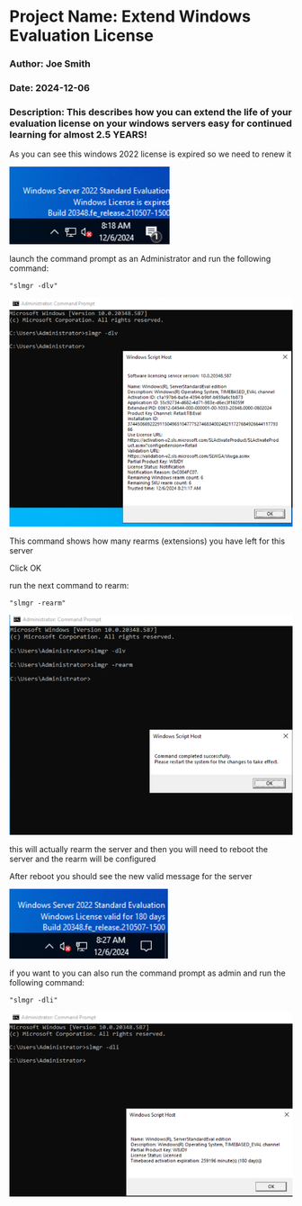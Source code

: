 
# Project Name: Extend Windows Evaluation License

### Author: Joe Smith

### Date: 2024-12-06

### Description: This describes how you can extend the life of your evaluation license on your windows servers easy for continued learning for almost 2.5 YEARS!

As you can see this windows 2022 license is expired so we need to renew it

![alt text](../Photos/Windows/ReArm/expiredServer.png)

launch the command prompt as an Administrator and run the following command:

    "slmgr -dlv"

![alt text](../Photos/Windows/ReArm/slmgr_DLV.png)

This command shows how many rearms (extensions) you have left for this server

Click OK

run the next command to rearm:

    "slmgr -rearm"

![alt text](../Photos/Windows/ReArm/slmgr_Rearm.png)

this will actually rearm the server and then you will need to reboot the server and the rearm will be configured

After reboot you should see the new valid message for the server

![alt text](../Photos/Windows/ReArm/validServer.png)

if you want to you can also run the command prompt as admin and run the following command:

    "slmgr -dli"

![alt text](../Photos/Windows/ReArm/slmgr_dli.png)